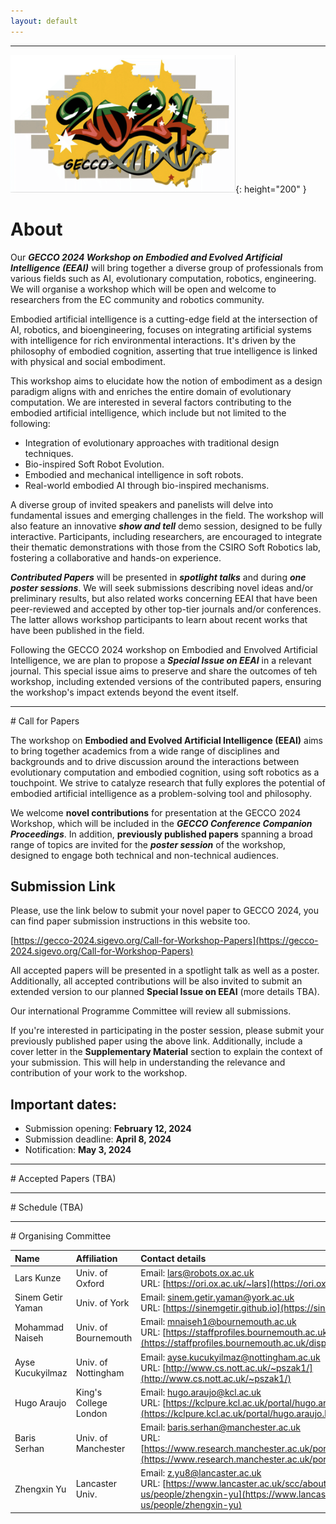 ```yaml
---
layout: default
---
```


***

![gecco](/docs/assets/images/GECCO_logo.png){: height="200" } 

[//]: # (![tas]&#40;/docs/assets/images/tas_logo.png&#41;{: height="200" } ![journal]&#40;/docs/assets/images/journal_logo.jpeg&#41;{: height="150" })

# About

Our **_GECCO 2024 Workshop on Embodied and Evolved Artificial Intelligence (EEAI)_** will bring together a diverse group of professionals from various fields such as AI, evolutionary computation, robotics, engineering. We will organise a workshop which will be open and welcome to researchers from the EC community and robotics community.

Embodied artificial intelligence is a cutting-edge field at the intersection of AI, robotics, and bioengineering, focuses on integrating artificial systems with intelligence for rich environmental interactions. It's driven by the philosophy of embodied cognition, asserting that true intelligence is linked with physical and social embodiment. 

This workshop aims to elucidate how the notion of embodiment as a design paradigm aligns with and enriches the entire domain of evolutionary computation. We are interested in several factors contributing to the embodied artificial intelligence, which include but not limited to the following:

  - Integration of evolutionary approaches with traditional design techniques.
  - Bio-inspired Soft Robot Evolution.
  - Embodied and mechanical intelligence in soft robots.
  - Real-world embodied AI through bio-inspired mechanisms.

A diverse group of invited speakers and panelists will delve into fundamental issues and emerging challenges in the field. The workshop will also feature an innovative **_show and tell_** demo session, designed to be fully interactive. Participants, including researchers, are encouraged to integrate their thematic demonstrations with those from the CSIRO Soft Robotics lab, fostering a collaborative and hands-on experience.

**_Contributed Papers_** will be presented in **_spotlight talks_** and during **_one poster sessions_**. We will seek submissions describing novel ideas and/or preliminary results, but also related works concerning EEAI that have been peer-reviewed and accepted by other top-tier journals and/or conferences. The latter allows workshop participants to learn about recent works that have been published in the field.

[//]: # (An **_online survey on TAS_** &#40;conducted before the event&#41; will complement the workshop. Results of the survey will be presented during the workshop and will guide the work of focus groups during the day. **_Focus groups will work towards a multidisciplinary taxonomy on various aspects and the emerging challenges for TAS_** which will be summarised in a workshop report and/or joint white paper. A particular focus of the working groups will be on the **_design, engineering, operation and regulation of TAS_**.)

Following the GECCO 2024 workshop on Embodied and Envolved Artificial Intelligence, we are plan to propose a **_Special Issue on EEAI_** in a relevant journal. This special issue aims to preserve and share the outcomes of teh workshop, including extended versions of the contributed papers, ensuring the workshop's impact extends beyond the event itself.


[//]: # (a potential **_Special Issue on EEAI_** in the [Journal of Responsible Technology]&#40;https://www.sciencedirect.com/journal/journal-of-responsible-technology&#41; will capture and disseminate the workshop outcomes including the results of the survey, the multidisciplinary taxonomy, and extended versions of the contributed papers. Thereby the workshop outcomes are preserved beyond the event. )

* * *

<a id="cfp" />
# Call for Papers

The workshop on **Embodied and Evolved Artificial Intelligence (EEAI)** aims to bring together academics from a wide range of disciplines and backgrounds and to drive discussion around the interactions between evolutionary computation and embodied cognition, using soft robotics as a touchpoint. We strive to catalyze research that fully explores the potential of embodied artificial intelligence as a problem-solving tool and philosophy. 

We welcome **novel contributions** for presentation at the GECCO 2024 Workshop, which will be included in the **_GECCO Conference Companion Proceedings_**. In addition, **previously published papers** spanning a broad range of topics are invited for the **_poster session_** of the workshop, designed to engage both technical and non-technical audiences.

## Submission Link

Please, use the link below to submit your novel paper to GECCO 2024, you can find paper submission instructions in this website too.

[https://gecco-2024.sigevo.org/Call-for-Workshop-Papers](https://gecco-2024.sigevo.org/Call-for-Workshop-Papers)

[//]: # (## Submission Types)

[//]: # ()
[//]: # ( - Short Paper &#40;2-4 pages, excluding references&#41;)

[//]: # ( - Regular Paper &#40;6 pages, excluding references&#41;)

[//]: # ( - Published papers &#40;to be presented at the workshop&#41;)

[//]: # ()
[//]: # (Please use the standard ICRA double column template [&#40;available here&#41;]&#40;http://ras.papercept.net/conferences/support/support.php&#41; when submitting a novel contribution. )

All accepted papers will be presented in a spotlight talk as well as a poster. Additionally, all accepted contributions will be also invited to submit an extended version to our planned **Special Issue on EEAI** (more details TBA). 

[//]: # (`## Best Paper / Poster Awards)

[//]: # ()
[//]: # ( - Best TAS Paper Award)

[//]: # ( - Best TAS Poster Award  `)

Our international Programme Committee will review all submissions.

If you're interested in participating in the poster session, please submit your previously published paper using the above link. Additionally, include a cover letter in the **Supplementary Material** section to explain the context of your submission. This will help in understanding the relevance and contribution of your work to the workshop.

## Important dates:

 - Submission opening: **February 12, 2024**
 - Submission deadline: **April 8, 2024**
 - Notification: **May 3, 2024**
 
***

<a id="accepted" />
# Accepted Papers (TBA)

[//]: # ( 1. Dario Mantegazza, Alessandro Giusti, Luca Gambardella and Jérôme Guzzi. **_"An Outlier Exposure Approach to Improve Visual Anomaly Detection Performance for Mobile Robots."_**)

[//]: # ()
[//]: # ( 2. Gowri Pradeep, Prokar Dasgupta, Sylvaine Tuncer, and Paul Luff. **_"Trust and Trustworthiness in Robotic Surgery: A Narrative Review."_**)

[//]: # ()
[//]: # ( 3. Matthew Cavorsi, Ninad Jadhav, David Saldaña, and Stephanie Gil. **_"Adaptive Malicious Robot Detection in Dynamic Topologies."_**)

[//]: # ()
[//]: # ( 4. David Cameron, Emily Collins, Stevienna de Saille, and James Law. **_"The Social Triad model of Human-Robot Interaction."_**)

[//]: # ()
[//]: # ( 5. Yiwei Lyu, Wenhao Luo, and John Dolan. **_"Risk-aware Safe Control for Decentralized Multi-agent Systems via Dynamic Responsibility Allocation."_**)

[//]: # ()
[//]: # ( 6. Marko Thiel, Justin Ziegenbein, Noel Blunder, Johannes Hinckeldeyn, and Jochen Kreutzfeldt. **_"Mobile Robots on Sidewalks: Legal Context and Resulting Requirements for Autonomous Last-Mile Delivery in Germany."_**)

[//]: # ()
[//]: # ( 7. Matthew Story, Harriet Cameron, Gisela Reyes Cruz, and Maria Jose Galvez Trigo. **_”I want it to be happy instead”: co-designing robotic systems for cultural experiences with children that are autistic and/or have Learning Disabilities."_**)

[//]: # ()
[//]: # ( 8. Adam Taras, Niko Suenderhauf, Peter Corke, and Donald Dansereau. **_"The Need for Inherently Privacy-Preserving Vision in Trustworthy Autonomous Systems."_**)

[//]: # ()
[//]: # ( 9. Aleksandra Landowska, Pablo Lopez-Custodio, Khairidine Benali, Liangju Min, Sue Cobb, Horia Alexandru Maior, Ayse Kucukyilmaz, and Max L. Wilson. **_"Mental Workload Estimation using fNIRS in Robotic Teleoperation."_**)

***

<a id="schedule" />
# Schedule (TBA)

***

<a id="organising" />
# Organising Committee


| Name              | Affiliation | Contact details
|:------------------|:------------------|:------|
| Lars Kunze        | Univ. of Oxford | Email: lars@robots.ox.ac.uk <br /> URL: [https://ori.ox.ac.uk/~lars](https://ori.ox.ac.uk/~lars) |
| Sinem Getir Yaman | Univ. of York | Email: sinem.getir.yaman@york.ac.uk <br /> URL: [https://sinemgetir.github.io](https://sinemgetir.github.io) |
| Mohammad Naiseh   | Univ. of Bournemouth | Email: mnaiseh1@bournemouth.ac.uk <br /> URL: [https://staffprofiles.bournemouth.ac.uk/display/mnaiseh](https://staffprofiles.bournemouth.ac.uk/display/mnaiseh) |
| Ayse Kucukyilmaz  | Univ. of Nottingham | Email: ayse.kucukyilmaz@nottingham.ac.uk <br /> URL: [http://www.cs.nott.ac.uk/~pszak1/](http://www.cs.nott.ac.uk/~pszak1/) |
| Hugo Araujo       | King's College London | Email: hugo.araujo@kcl.ac.uk <br /> URL: [https://kclpure.kcl.ac.uk/portal/hugo.araujo.html](https://kclpure.kcl.ac.uk/portal/hugo.araujo.html) |
| Baris Serhan      | Univ. of Manchester | Email: baris.serhan@manchester.ac.uk <br /> URL: [https://www.research.manchester.ac.uk/portal/baris.serhan.html](https://www.research.manchester.ac.uk/portal/baris.serhan.html) |
| Zhengxin Yu       | Lancaster Univ. | Email: z.yu8@lancaster.ac.uk <br /> URL: [https://www.lancaster.ac.uk/scc/about-us/people/zhengxin-yu](https://www.lancaster.ac.uk/scc/about-us/people/zhengxin-yu) |

